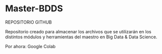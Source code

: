 # Master-BDDS
REPOSITORIO GITHUB

Repositorio creado para almacenar los archivos que se utilizarán en los distintos módulos y herramientas del maestro en Big Data & Data Science.

Por ahora: Google Colab
